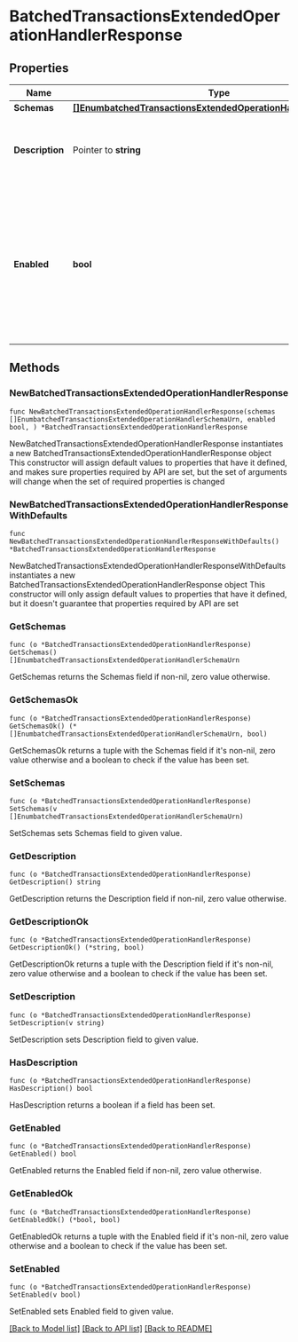 # BatchedTransactionsExtendedOperationHandlerResponse

## Properties

Name | Type | Description | Notes
------------ | ------------- | ------------- | -------------
**Schemas** | [**[]EnumbatchedTransactionsExtendedOperationHandlerSchemaUrn**](EnumbatchedTransactionsExtendedOperationHandlerSchemaUrn.md) |  | 
**Description** | Pointer to **string** | A description for this Extended Operation Handler | [optional] 
**Enabled** | **bool** | Indicates whether the Extended Operation Handler is enabled (that is, whether the types of extended operations are allowed in the server). | 

## Methods

### NewBatchedTransactionsExtendedOperationHandlerResponse

`func NewBatchedTransactionsExtendedOperationHandlerResponse(schemas []EnumbatchedTransactionsExtendedOperationHandlerSchemaUrn, enabled bool, ) *BatchedTransactionsExtendedOperationHandlerResponse`

NewBatchedTransactionsExtendedOperationHandlerResponse instantiates a new BatchedTransactionsExtendedOperationHandlerResponse object
This constructor will assign default values to properties that have it defined,
and makes sure properties required by API are set, but the set of arguments
will change when the set of required properties is changed

### NewBatchedTransactionsExtendedOperationHandlerResponseWithDefaults

`func NewBatchedTransactionsExtendedOperationHandlerResponseWithDefaults() *BatchedTransactionsExtendedOperationHandlerResponse`

NewBatchedTransactionsExtendedOperationHandlerResponseWithDefaults instantiates a new BatchedTransactionsExtendedOperationHandlerResponse object
This constructor will only assign default values to properties that have it defined,
but it doesn't guarantee that properties required by API are set

### GetSchemas

`func (o *BatchedTransactionsExtendedOperationHandlerResponse) GetSchemas() []EnumbatchedTransactionsExtendedOperationHandlerSchemaUrn`

GetSchemas returns the Schemas field if non-nil, zero value otherwise.

### GetSchemasOk

`func (o *BatchedTransactionsExtendedOperationHandlerResponse) GetSchemasOk() (*[]EnumbatchedTransactionsExtendedOperationHandlerSchemaUrn, bool)`

GetSchemasOk returns a tuple with the Schemas field if it's non-nil, zero value otherwise
and a boolean to check if the value has been set.

### SetSchemas

`func (o *BatchedTransactionsExtendedOperationHandlerResponse) SetSchemas(v []EnumbatchedTransactionsExtendedOperationHandlerSchemaUrn)`

SetSchemas sets Schemas field to given value.


### GetDescription

`func (o *BatchedTransactionsExtendedOperationHandlerResponse) GetDescription() string`

GetDescription returns the Description field if non-nil, zero value otherwise.

### GetDescriptionOk

`func (o *BatchedTransactionsExtendedOperationHandlerResponse) GetDescriptionOk() (*string, bool)`

GetDescriptionOk returns a tuple with the Description field if it's non-nil, zero value otherwise
and a boolean to check if the value has been set.

### SetDescription

`func (o *BatchedTransactionsExtendedOperationHandlerResponse) SetDescription(v string)`

SetDescription sets Description field to given value.

### HasDescription

`func (o *BatchedTransactionsExtendedOperationHandlerResponse) HasDescription() bool`

HasDescription returns a boolean if a field has been set.

### GetEnabled

`func (o *BatchedTransactionsExtendedOperationHandlerResponse) GetEnabled() bool`

GetEnabled returns the Enabled field if non-nil, zero value otherwise.

### GetEnabledOk

`func (o *BatchedTransactionsExtendedOperationHandlerResponse) GetEnabledOk() (*bool, bool)`

GetEnabledOk returns a tuple with the Enabled field if it's non-nil, zero value otherwise
and a boolean to check if the value has been set.

### SetEnabled

`func (o *BatchedTransactionsExtendedOperationHandlerResponse) SetEnabled(v bool)`

SetEnabled sets Enabled field to given value.



[[Back to Model list]](../README.md#documentation-for-models) [[Back to API list]](../README.md#documentation-for-api-endpoints) [[Back to README]](../README.md)


